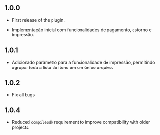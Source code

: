 ## 1.0.0
* First release of the plugin.

* Implementação inicial com funcionalidades de pagamento, estorno e impressão.

## 1.0.1

* Adicionado parâmetro para a funcionalidade de impressão, permitindo agrupar toda a lista de itens em um único arquivo.

## 1.0.2

* Fix all bugs

## 1.0.4

* Reduced `compileSdk` requirement to improve compatibility with older projects.